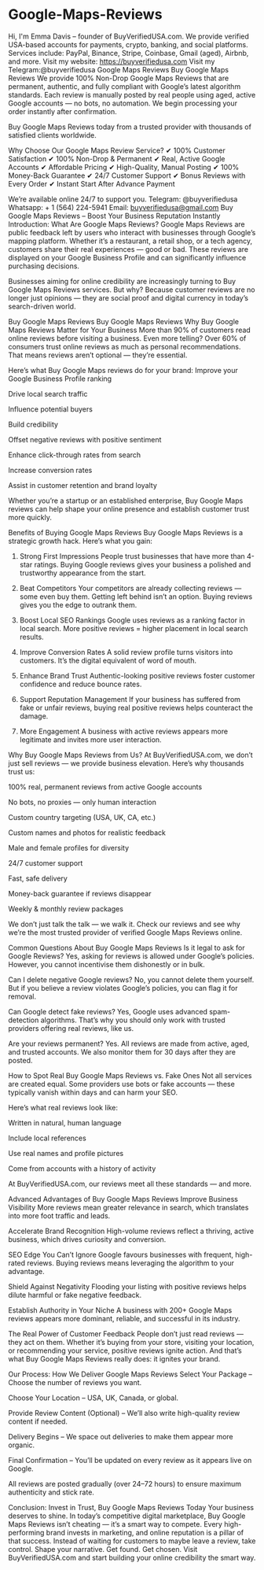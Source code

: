 # Google-Maps-Reviews
Hi, I'm Emma Davis – founder of BuyVerifiedUSA.com. We provide verified USA-based accounts for payments, crypto, banking, and social platforms. Services include: PayPal, Binance, Stripe, Coinbase, Gmail (aged), Airbnb, and more. Visit my website: https://buyverifiedusa.com  Visit my Telegram:@buyverifiedusa
Google Maps Reviews
 Buy Google Maps Reviews
We provide 100% Non-Drop Google Maps Reviews that are permanent, authentic, and fully compliant with Google’s latest algorithm standards. Each review is manually posted by real people using aged, active Google accounts — no bots, no automation. We begin processing your order instantly after confirmation.

Buy Google Maps Reviews today from a trusted provider with thousands of satisfied clients worldwide.

Why Choose Our Google Maps Review Service?
✔ 100% Customer Satisfaction
✔ 100% Non-Drop & Permanent
✔ Real, Active Google Accounts
✔ Affordable Pricing
✔ High-Quality, Manual Posting
✔ 100% Money-Back Guarantee
✔ 24/7 Customer Support
✔ Bonus Reviews with Every Order
✔ Instant Start After Advance Payment

We’re available online 24/7 to support you.
Telegram: @buyverifiedusa
Whatsapp: + 1 (564) 224-5941
Email: buyverifiedusa@gmail.com
Buy Google Maps Reviews – Boost Your Business Reputation Instantly
Introduction: What Are Google Maps Reviews?
Google Maps Reviews are public feedback left by users who interact with businesses through Google’s mapping platform. Whether it’s a restaurant, a retail shop, or a tech agency, customers share their real experiences — good or bad. These reviews are displayed on your Google Business Profile and can significantly influence purchasing decisions.

Businesses aiming for online credibility are increasingly turning to Buy Google Maps Reviews services. But why? Because customer reviews are no longer just opinions — they are social proof and digital currency in today’s search-driven world.

Buy Google Maps Reviews
Buy Google Maps Reviews
Why Buy Google Maps Reviews Matter for Your Business
More than 90% of customers read online reviews before visiting a business. Even more telling? Over 60% of consumers trust online reviews as much as personal recommendations. That means reviews aren’t optional — they’re essential.

Here’s what Buy Google Maps reviews do for your brand:
Improve your Google Business Profile ranking

Drive local search traffic

Influence potential buyers

Build credibility

Offset negative reviews with positive sentiment

Enhance click-through rates from search

Increase conversion rates

Assist in customer retention and brand loyalty

Whether you’re a startup or an established enterprise, Buy Google Maps reviews can help shape your online presence and establish customer trust more quickly.

Benefits of Buying Google Maps Reviews
Buy Google Maps Reviews is a strategic growth hack. Here’s what you gain:

1. Strong First Impressions
People trust businesses that have more than 4-star ratings. Buying Google reviews gives your business a polished and trustworthy appearance from the start.

2. Beat Competitors
Your competitors are already collecting reviews — some even buy them. Getting left behind isn’t an option. Buying reviews gives you the edge to outrank them.

3. Boost Local SEO Rankings
Google uses reviews as a ranking factor in local search. More positive reviews = higher placement in local search results.

4. Improve Conversion Rates
A solid review profile turns visitors into customers. It’s the digital equivalent of word of mouth.

5. Enhance Brand Trust
Authentic-looking positive reviews foster customer confidence and reduce bounce rates.

6. Support Reputation Management
If your business has suffered from fake or unfair reviews, buying real positive reviews helps counteract the damage.

7. More Engagement
A business with active reviews appears more legitimate and invites more user interaction.

Why Buy Google Maps Reviews from Us?
At BuyVerifiedUSA.com, we don’t just sell reviews — we provide business elevation. Here’s why thousands trust us:

100% real, permanent reviews from active Google accounts

No bots, no proxies — only human interaction

Custom country targeting (USA, UK, CA, etc.)

Custom names and photos for realistic feedback

Male and female profiles for diversity

24/7 customer support

Fast, safe delivery

Money-back guarantee if reviews disappear

Weekly & monthly review packages

We don’t just talk the talk — we walk it. Check our reviews and see why we’re the most trusted provider of verified Google Maps Reviews online.

Common Questions About Buy Google Maps Reviews
Is it legal to ask for Google Reviews?
Yes, asking for reviews is allowed under Google’s policies. However, you cannot incentivise them dishonestly or in bulk.

Can I delete negative Google reviews?
No, you cannot delete them yourself. But if you believe a review violates Google’s policies, you can flag it for removal.

Can Google detect fake reviews?
Yes, Google uses advanced spam-detection algorithms. That’s why you should only work with trusted providers offering real reviews, like us.

Are your reviews permanent?
Yes. All reviews are made from active, aged, and trusted accounts. We also monitor them for 30 days after they are posted.

How to Spot Real Buy Google Maps Reviews vs. Fake Ones
Not all services are created equal. Some providers use bots or fake accounts — these typically vanish within days and can harm your SEO.

Here’s what real reviews look like:

Written in natural, human language

Include local references

Use real names and profile pictures

Come from accounts with a history of activity

At BuyVerifiedUSA.com, our reviews meet all these standards — and more.

Advanced Advantages of  Buy Google Maps Reviews
Improve Business Visibility
More reviews mean greater relevance in search, which translates into more foot traffic and leads.

Accelerate Brand Recognition
High-volume reviews reflect a thriving, active business, which drives curiosity and conversion.

SEO Edge You Can’t Ignore
Google favours businesses with frequent, high-rated reviews. Buying reviews means leveraging the algorithm to your advantage.

Shield Against Negativity
Flooding your listing with positive reviews helps dilute harmful or fake negative feedback.

Establish Authority in Your Niche
A business with 200+ Google Maps reviews appears more dominant, reliable, and successful in its industry.

The Real Power of Customer Feedback
People don’t just read reviews — they act on them. Whether it’s buying from your store, visiting your location, or recommending your service, positive reviews ignite action. And that’s what Buy Google Maps Reviews really does: it ignites your brand.

Our Process: How We Deliver Google Maps Reviews
Select Your Package – Choose the number of reviews you want.

Choose Your Location – USA, UK, Canada, or global.

Provide Review Content (Optional) – We’ll also write high-quality review content if needed.

Delivery Begins – We space out deliveries to make them appear more organic.

Final Confirmation – You’ll be updated on every review as it appears live on Google.

All reviews are posted gradually (over 24–72 hours) to ensure maximum authenticity and stick rate.

Conclusion: Invest in Trust, Buy Google Maps Reviews Today
Your business deserves to shine. In today’s competitive digital marketplace, Buy Google Maps Reviews isn’t cheating — it’s a smart way to compete. Every high-performing brand invests in marketing, and online reputation is a pillar of that success. Instead of waiting for customers to maybe leave a review, take control. Shape your narrative. Get found. Get chosen. Visit BuyVerifiedUSA.com and start building your online credibility the smart way.
